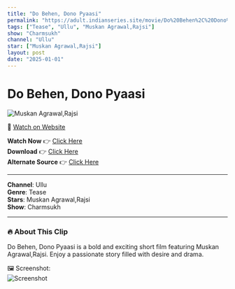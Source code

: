 ```yaml
---
title: "Do Behen, Dono Pyaasi"
permalink: "https://adult.indianseries.site/movie/Do%20Behen%2C%20Dono%20Pyaasi"
tags: ["Tease", "Ullu", "Muskan Agrawal,Rajsi"]
show: "Charmsukh"
channel: "Ullu"
star: ["Muskan Agrawal,Rajsi"]
layout: post
date: "2025-01-01"
---
```


# Do Behen, Dono Pyaasi

![Muskan Agrawal,Rajsi](https://shorts.desisins.com/wp-content/uploads/2024/05/Rajsi-Tauba-Tauba-Charmsukh-Ullu-DesiSins.com_.jpg)

🔗 [Watch on Website](https://adult.indianseries.site/movie/Do%20Behen%2C%20Dono%20Pyaasi)

**Watch Now** 👉 [Click Here](https://adult.indianseries.site/movie/Do%20Behen%2C%20Dono%20Pyaasi)  
**Download** 👉 [Click Here](https://adult.indianseries.site/movie/Do%20Behen%2C%20Dono%20Pyaasi)  
**Alternate Source** 👉 [Click Here](https://adult.indianseries.site/movie/Do%20Behen%2C%20Dono%20Pyaasi)

---

**Channel**: Ullu  
**Genre**: Tease  
**Stars**: Muskan Agrawal,Rajsi  
**Show**: Charmsukh

---

### 🔥 About This Clip

Do Behen, Dono Pyaasi is a bold and exciting short film featuring Muskan Agrawal,Rajsi. Enjoy a passionate story filled with desire and drama.
 
🖼️ Screenshot:  
![Screenshot](https://shorts.desisins.com/wp-content/uploads/2024/05/Rajsi-Tauba-Tauba-Charmsukh-Ullu-DesiSins.com_.jpg)
